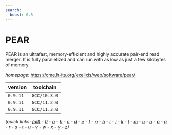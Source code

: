 ```yaml
---
search:
  boost: 0.5
---
```

# PEAR

PEAR is an ultrafast, memory-efficient and highly accurate pair-end read merger.  It is fully parallelized and can run with as low as just a few kilobytes of memory.

*homepage*: <https://cme.h-its.org/exelixis/web/software/pear/>

version | toolchain
--------|----------
``0.9.11`` | ``GCC/10.3.0``
``0.9.11`` | ``GCC/11.2.0``
``0.9.11`` | ``GCC/11.3.0``


*(quick links: [(all)](../index.md) - [0](../0/index.md) - [a](../a/index.md) - [b](../b/index.md) - [c](../c/index.md) - [d](../d/index.md) - [e](../e/index.md) - [f](../f/index.md) - [g](../g/index.md) - [h](../h/index.md) - [i](../i/index.md) - [j](../j/index.md) - [k](../k/index.md) - [l](../l/index.md) - [m](../m/index.md) - [n](../n/index.md) - [o](../o/index.md) - [p](../p/index.md) - [q](../q/index.md) - [r](../r/index.md) - [s](../s/index.md) - [t](../t/index.md) - [u](../u/index.md) - [v](../v/index.md) - [w](../w/index.md) - [x](../x/index.md) - [y](../y/index.md) - [z](../z/index.md))*

